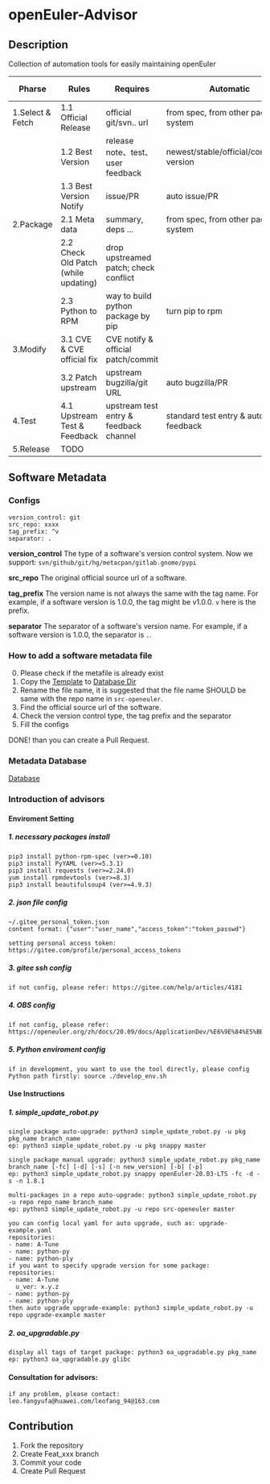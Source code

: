 # openEuler-Advisor

## Description
Collection of automation tools for easily maintaining openEuler

| Pharse           | Rules           | Requires  | Automatic  | Data & Tool   |
|------------------|-----------------------|---|---|------|
| 1.Select & Fetch | 1.1 Official Release  | official git/svn.. url  | from spec, from other package system  | [Software Metadata](#Software-Metadata) |
|                  | 1.2 Best Version     | release note、test、user feedback   | newest/stable/official/compatible version  |      |
|                  | 1.3 Best Version Notify | issue/PR | auto issue/PR | |
| 2.Package        | 2.1 Meta data | summary, deps ...  |  from spec, from other package system    |    |
|                  | 2.2 Check Old Patch (while updating) | drop upstreamed patch; check conflict  |   | 
|                  | 2.3 Python to RPM  | way to build python package by pip | turn pip to rpm |   |       
| 3.Modify         | 3.1 CVE & CVE official fix | CVE notify & official patch/commit  |   |      
|                  | 3.2 Patch upstream    | upstream bugzilla/git URL | auto bugzilla/PR  |      |
| 4.Test           | 4.1 Upstream Test & Feedback   | upstream test entry & feedback channel  | standard test entry & auto feedback  |  |
| 5.Release        | TODO       |   |   |   


## Software Metadata
### Configs
```
version_control: git
src_repo: xxxx
tag_prefix: ^v
separator: .
```

**version_control**
The type of a software's version control system.
Now we support:  `svn/github/git/hg/metacpan/gitlab.gnome/pypi`

**src_repo**
The original official source url of a software.

**tag_prefix**
The version name is not always the same with the tag name. 
For example, if a software version is 1.0.0, the tag might be v1.0.0. `v` here is the prefix.

**separator**
The separator of a software's version name. For example, if a software version is 1.0.0, the separator is `.`.

### How to add a software metadata file
0. Please check if the metafile is already exist
1. Copy the [Template](./template.yaml) to [Database Dir](./upstream-info)
2. Rename the file name, it is suggested that the file name SHOULD be same with the repo name in `src-openeuler`.
3. Find the official source url of the software.
4. Check the version control type, the tag prefix and the separator
5. Fill the configs

DONE! than you can create a Pull Request.

### Metadata Database
[Database](./upstream-info)  
	
### Introduction of advisors 	
#### Enviroment Setting
##### 1. necessary packages install
	pip3 install python-rpm-spec (ver>=0.10)
	pip3 install PyYAML (ver>=5.3.1)
	pip3 install requests (ver>=2.24.0)
	yum install rpmdevtools (ver>=8.3)
	pip3 install beautifulsoup4 (ver>=4.9.3)
	
##### 2. json file config
	~/.gitee_personal_token.json
	content format: {"user":"user_name","access_token":"token_passwd"}
	
	setting personal access token: https://gitee.com/profile/personal_access_tokens

##### 3. gitee ssh config
	if not config, please refer: https://gitee.com/help/articles/4181

##### 4. OBS config
	if not config, please refer: https://openeuler.org/zh/docs/20.09/docs/ApplicationDev/%E6%9E%84%E5%BB%BARPM%E5%8C%85.html

##### 5. Python enviroment config
	if in development, you want to use the tool directly, please config Python path firstly: source ./develop_env.sh

#### Use Instructions
##### 1. simple_update_robot.py
	single package auto-upgrade: python3 simple_update_robot.py -u pkg pkg_name branch_name
	ep: python3 simple_update_robot.py -u pkg snappy master

	single package manual upgrade: python3 simple_update_robot.py pkg_name branch_name [-fc] [-d] [-s] [-n new_version] [-b] [-p]
	ep: python3 simple_update_robot.py snappy openEuler-20.03-LTS -fc -d -s -n 1.8.1
	
	multi-packages in a repo auto-upgrade: python3 simple_update_robot.py -u repo repo_name branch_name
	ep: python3 simple_update_robot.py -u repo src-openeuler master

	you can config local yaml for auto upgrade, such as: upgrade-example.yaml
	repositories:
	- name: A-Tune
	- name: python-py
	- name: python-ply
	if you want to specify upgrade version for some package:
	repositories:
	- name: A-Tune
	  u_ver: x.y.z
	- name: python-py
	- name: python-ply
	then auto upgrade upgrade-example: python3 simple_update_robot.py -u repo upgrade-example master

##### 2. oa_upgradable.py 
	display all tags of target package: python3 oa_upgradable.py pkg_name
	ep: python3 oa_upgradable.py glibc
	
#### Consultation for advisors:
	if any problem, please contact: leo.fangyufa@huawei.com/leofang_94@163.com
	
	
## Contribution

1.  Fork the repository
2.  Create Feat_xxx branch
3.  Commit your code
4.  Create Pull Request

